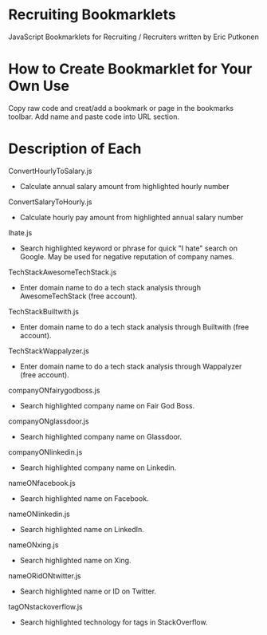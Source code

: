 # Recruiting Bookmarklets
JavaScript Bookmarklets for Recruiting / Recruiters written by Eric Putkonen

# How to Create Bookmarklet for Your Own Use
Copy raw code and creat/add a bookmark or page in the bookmarks toolbar.  Add name and paste code into URL section.

# Description of Each

ConvertHourlyToSalary.js
- Calculate annual salary amount from highlighted hourly number

ConvertSalaryToHourly.js
- Calculate hourly pay amount from highlighted annual salary number

Ihate.js
- Search highlighted keyword or phrase for quick "I hate" search on Google.  May be used for negative reputation of company names.

TechStackAwesomeTechStack.js
- Enter domain name to do a tech stack analysis through AwesomeTechStack (free account).

TechStackBuiltwith.js
- Enter domain name to do a tech stack analysis through Builtwith (free account).

TechStackWappalyzer.js
- Enter domain name to do a tech stack analysis through Wappalyzer (free account).

companyONfairygodboss.js
- Search highlighted company name on Fair God Boss.

companyONglassdoor.js
- Search highlighted company name on Glassdoor.

companyONlinkedin.js
- Search highlighted company name on Linkedin.

nameONfacebook.js
- Search highlighted name on Facebook.

nameONlinkedin.js
- Search highlighted name on LinkedIn.

nameONxing.js
- Search highlighted name on Xing.

nameORidONtwitter.js
- Search highlighted name or ID on Twitter.

tagONstackoverflow.js
- Search highlighted technology for tags in StackOverflow.
